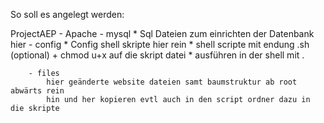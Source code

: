 So soll es angelegt werden:

ProjectAEP
	- Apache
  		- mysql
			* Sql Dateien zum einrichten der Datenbank hier
		- config
			* Config shell skripte hier rein
			* shell scripte mit endung .sh (optional)
			+ chmod u+x auf die skript datei
			* ausführen in der shell mit .<dateiname>

		- files
			hier geänderte website dateien samt baumstruktur ab root abwärts rein
			hin und her kopieren evtl auch in den script ordner dazu in die skripte
